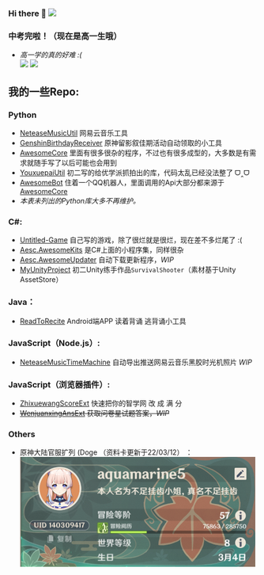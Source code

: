 ### Hi there 👋     ![](https://visitor-badge.glitch.me/badge?page_id=awesomehhhhh)

### 中考完啦！（现在是高一生哦）
- *高一学的真的好难 :(*  
![](https://github-readme-stats.vercel.app/api?username=aquamarine5&show_icons=true&icon_color=CE1D2D&text_color=718096&bg_color=ffffff,ffffff,ffffff,ffffff,7FFFD4&count_private=true)
![](https://github-readme-stats-anuraghazra1.vercel.app/api/top-langs/?username=aquamarine5&layout=compact&hide=HLSL,ShaderLab&bg_color=ffffff,ffffff,ffffff,ffffff,7FFFD4&cache_seconds=2888)
## 我的一些Repo: 
### Python
- [NeteaseMusicUtil](https://github.com/aquamarine5/NeteaseMusicUtil) 网易云音乐工具
- [GenshinBirthdayReceiver](https://github.com/aquamarine5/GenshinBirthdayReceiver) 原神留影叙佳期活动自动领取的小工具
- [AwesomeCore](https://github.com/aquamarine5/AwesomeCore) 里面有很多很杂的程序，不过也有很多成型的，大多数是有需求就随手写了以后可能也会用到
- [YouxuepaiUtil](https://github.com/aquamarine5/YouxuepaiUtil) 初二写的给优学派抓拍出的库，代码太乱已经没法整了 ᗜ‸ᗜ
- [AwesomeBot](https://github.com/aquamarine5/AwesomeBot) 住着一个QQ机器人，里面调用的Api大部分都来源于[AwesomeCore](AwesomeCore)
- *本表未列出的Python库大多不再维护。*
### C#:
- [Untitled-Game](https://github.com/aquamarine5/Untitled-Game) 自己写的游戏，除了很烂就是很烂，现在差不多烂尾了 :(
- [Aesc.AwesomeKits](https://github.com/aquamarine5/Aesc.AwesomeKits) 是C#上面的小程序集，同样很杂
- [Aesc.AwesomeUpdater](https://github.com/aquamarine5/Aesc.AwesomeUpdater) 自动下载更新程序，*WIP*
- [MyUnityProject](https://github.com/aquamarine5/MyUnityProject) 初二Unity练手作品`SurvivalShooter`（素材基于Unity AssetStore）
### Java：
- [ReadToRecite](https://github.com/aquamarine5/ReadToRecite) Android端APP 读着背诵 逃背诵小工具
### JavaScript（Node.js）:
- [NeteaseMusicTimeMachine](https://github.com/aquamarine5/NeteaseMusicTimeMachine) 自动导出推送网易云音乐黑胶时光机照片 *WIP*
### JavaScript（浏览器插件）:
- [ZhixuewangScoreExt](https://github.com/aquamarine5/ZhixuewangScoreExt) 快速把你的智学网 改 成 满 分
- <del>[WenjuanxingAnsExt](https://github.com/aquamarine5/WenjuanxingAnsExt) 获取问卷星试题答案，*WIP*</del>  
### Others
- 原神大陆官服扩列 (Doge （资料卡更新于22/03/12） ：  
![GenshinImpactUserinfo.png](https://github.com/aquamarine5/aquamarine5/blob/main/Genshin_Screenshot_3_12.png)
